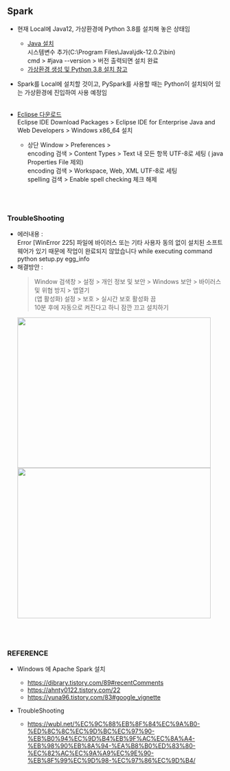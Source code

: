 ## Spark   
- 현재 Local에 Java12, 가상환경에 Python 3.8를 설치해 놓은 상태임   
  * [Java 설치](https://www.oracle.com/kr/java/technologies/javase/jdk12-archive-downloads.html)   
    시스템변수 추가(C:\Program Files\Java\jdk-12.0.2\bin)   
  cmd > #java --version > 버전 출력되면 설치 완료     
  * [가상환경 생성 및 Python 3.8 설치 참고](https://github.com/Son-Sumin/ml_dl/blob/main/%EC%B4%88%EA%B8%B0%EC%84%A4%EC%A0%95.md)
- Spark를 Local에 설치할 것이고, PySpark를 사용할 때는 Python이 설치되어 있는 가상환경에 진입하여 사용 예정임
<br><br>

- [Eclipse 다운로드](https://www.eclipse.org/downloads/)   
  Eclipse IDE Download Packages > Eclipse IDE for Enterprise Java and Web Developers > Windows x86_64 설치   

  - 상단 Window > Preferences >   
    encoding 검색 > Content Types > Text 내 모든 항목 UTF-8로 세팅 ( java Properties File 제외)	   
    encoding 검색 > Workspace, Web, XML  UTF-8로 세팅   
    spelling 검색 > Enable spell checking 체크 해제   

<br><br>

### TroubleShooting
- 에러내용 :    
  Error [WinError 225] 파일에 바이러스 또는 기타 사용자 동의 없이 설치된 소프트웨어가 있기 때문에 작업이 완료되지 않았습니다 while executing command python setup.py egg_info
- 해결방안 :
   > Window 검색창 > 설정 > 개인 정보 및 보안 > Windows 보안 > 바이러스 및 위협 방지 > 앱열기   
     > (앱 활성화) 설정 > 보호 > 실시간 보호 활성화 끔   
     10분 후에 자동으로 켜진다고 하니 잠깐 끄고 설치하기
   <img src="https://github.com/Son-Sumin/mine/assets/114986832/33e3468d-c27e-468d-90f4-9db1e281fd4e" width="450" height="350"/>  
   <img src="https://github.com/Son-Sumin/mine/assets/114986832/ea6bfc21-d73d-4b59-a1e6-a5c07f996ae6" width="450" height="350"/>


<br><br>

### REFERENCE   
- Windows 에 Apache Spark 설치  
  - https://dibrary.tistory.com/89#recentComments   
  - https://ahnty0122.tistory.com/22   
  - https://yuna96.tistory.com/83#google_vignette   

- TroubleShooting
  - https://wubl.net/%EC%9C%88%EB%8F%84%EC%9A%B0-%ED%8C%8C%EC%9D%BC%EC%97%90-%EB%B0%94%EC%9D%B4%EB%9F%AC%EC%8A%A4-%EB%98%90%EB%8A%94-%EA%B8%B0%ED%83%80-%EC%82%AC%EC%9A%A9%EC%9E%90-%EB%8F%99%EC%9D%98-%EC%97%86%EC%9D%B4/   
